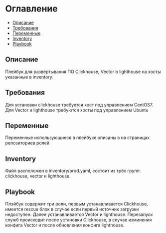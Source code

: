 # Оглавление

- [Описание](#Описание)
- [Требования](#Требования)
- [Переменные](#Переменные)
- [Inventory](#Inventory)
- [Playbook](#Playbook)

## Описание

Плейбук для развёртывания ПО Clickhouse, Vector b lighthouse на хосты указанные в inventory.

## Требования

Для установки clickhouse требуется хост под управлением CentOS7. Для Vector и lighthouse требуются хосты под управлением Ubuntu

## Переменные

Переменные использующиеся в плейбуке описаны в на страницах репозиториев ролей

## Inventory

Файл расположен в inventory/prod.yaml, состоит из трёх групп: clickhouse, vector и lighthouse.

## Playbook

Плэйбук содержит три роли, первым устанавливается Clickhouse, имеется rescue блок в случае если первый источник загрузки недоступен. Далее устанавливается Vector и lighthouse. Перезапуск служб происходит после установки Clickhouse, в случае изминения конфига Vector и после обновления конфига lighthouse.

